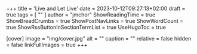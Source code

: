 +++
title = 'Live and Let Live'
date = 2023-10-12T09:27:13+02:00
draft = true
tags = [ "" ]
author = "jmchor"
ShowReadingTime = true
ShowBreadCrumbs = true
ShowPostNavLinks = true
ShowWordCount = true
ShowRssButtonInSectionTermList = true
UseHugoToc = true

[cover]
image = "img/cover.jpg"
alt = "<alt text>"
caption = "<text>"
relative = false
hidden = false
linkFullImages = true
+++
